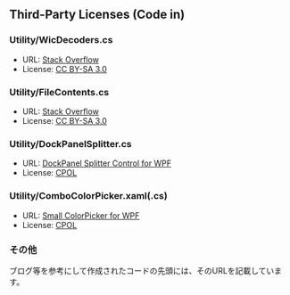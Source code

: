 ﻿## Third-Party Licenses (Code in)


### Utility/WicDecoders.cs

* URL: [Stack Overflow](http://ja.stackoverflow.com/questions/23202/bitmapdecoder-%E3%81%8C%E3%82%B5%E3%83%9D%E3%83%BC%E3%83%88%E3%81%97%E3%81%A6%E3%81%84%E3%82%8B%E7%94%BB%E5%83%8F%E3%83%95%E3%82%A1%E3%82%A4%E3%83%AB%E3%81%AE%E7%A8%AE%E9%A1%9E%E6%8B%A1%E5%BC%B5%E5%AD%90%E3%82%92%E5%85%A8%E3%81%A6%E5%8F%96%E5%BE%97%E3%81%97%E3%81%9F%E3%81%84)
* License: [CC BY-SA 3.0](http://creativecommons.org/licenses/by-sa/3.0/deed.ja)


### Utility/FileContents.cs

* URL: [Stack Overflow](http://ja.stackoverflow.com/questions/5670/c%E3%81%AB%E3%81%A6%E3%82%A2%E3%83%97%E3%83%AA%E3%81%8B%E3%82%89%E3%83%89%E3%83%A9%E3%83%83%E3%82%B0%E3%83%89%E3%83%AD%E3%83%83%E3%83%97%E3%82%92%E5%8F%97%E3%81%91%E5%85%A5%E3%82%8C%E3%81%9F%E3%81%84%E3%81%AE%E3%81%A7%E3%81%99%E3%81%8C-filecontents%E3%81%AE%E7%B5%90%E6%9E%9C%E3%81%8Call-0%E3%81%AB%E3%81%AA%E3%81%A3%E3%81%A6%E3%81%97%E3%81%BE%E3%81%84%E3%81%BE%E3%81%99)
* License: [CC BY-SA 3.0](http://creativecommons.org/licenses/by-sa/3.0/deed.ja)


### Utility/DockPanelSplitter.cs

* URL: [DockPanel Splitter Control for WPF](http://www.codeproject.com/Articles/34377/DockPanel-Splitter-Control-for-WPF)
* License: [CPOL](http://www.codeproject.com/info/cpol10.aspx)


### Utility/ComboColorPicker.xaml(.cs)

* URL: [Small ColorPicker for WPF](http://www.codeproject.com/Articles/34376/Small-ColorPicker-for-WPF)
* License: [CPOL](https://www.codeproject.com/info/cpol10.aspx)


### その他

ブログ等を参考にして作成されたコードの先頭には、そのURLを記載しています。
